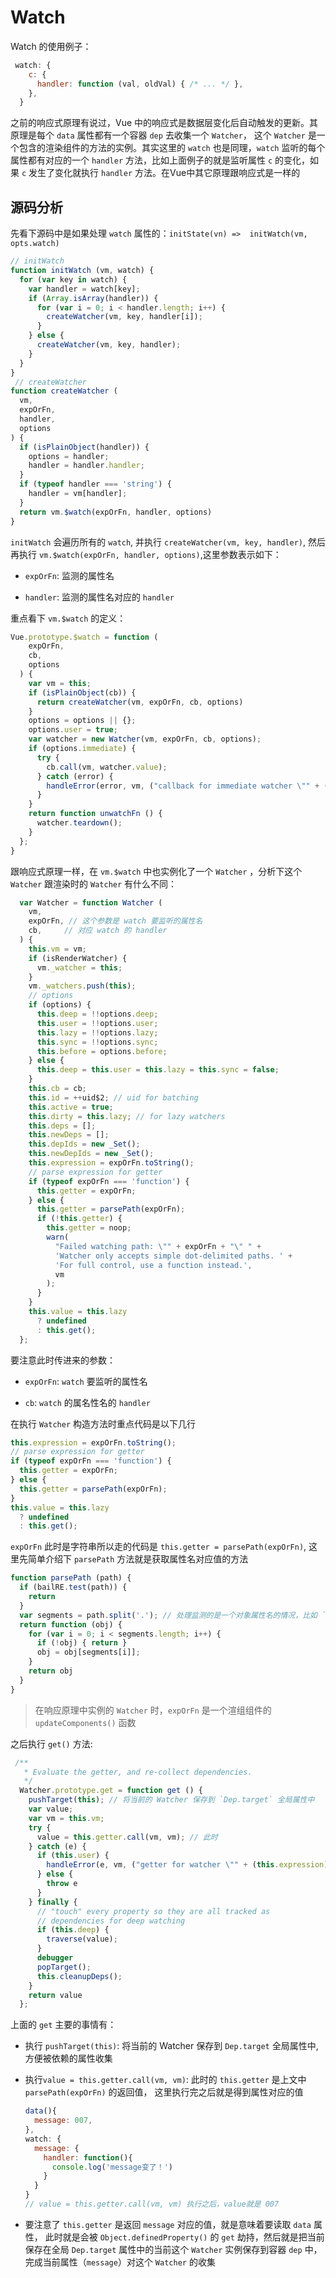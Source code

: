 # Watch

Watch 的使用例子：

```js
 watch: {
    c: {
      handler: function (val, oldVal) { /* ... */ },
    },
  }
```

之前的响应式原理有说过，Vue 中的响应式是数据层变化后自动触发的更新。其原理是每个 `data` 属性都有一个容器 `dep` 去收集一个 `Watcher`， 这个 `Watcher` 是一个包含的渲染组件的方法的实例。其实这里的 `watch` 也是同理，`watch` 监听的每个属性都有对应的一个 `handler` 方法，比如上面例子的就是监听属性 `c` 的变化，如果 `c` 发生了变化就执行 `handler` 方法。在Vue中其它原理跟响应式是一样的

## 源码分析

先看下源码中是如果处理 `watch` 属性的：`initState(vn) =>  initWatch(vm, opts.watch)`

```js
// initWatch
function initWatch (vm, watch) {
  for (var key in watch) {
    var handler = watch[key];
    if (Array.isArray(handler)) {
      for (var i = 0; i < handler.length; i++) {
        createWatcher(vm, key, handler[i]);
      }
    } else {
      createWatcher(vm, key, handler);
    }
  }
}
 // createWatcher
function createWatcher (
  vm,
  expOrFn,
  handler,
  options
) {
  if (isPlainObject(handler)) {
    options = handler;
    handler = handler.handler;
  }
  if (typeof handler === 'string') {
    handler = vm[handler];
  }
  return vm.$watch(expOrFn, handler, options)
}

```

`initWatch` 会遍历所有的 `watch`, 并执行 `createWatcher(vm, key, handler)`, 然后再执行 `vm.$watch(expOrFn, handler, options)`,这里参数表示如下：

- `expOrFn`: 监测的属性名

- `handler`: 监测的属性名对应的 `handler`

重点看下 `vm.$watch` 的定义：

```js
Vue.prototype.$watch = function (
    expOrFn,
    cb,
    options
  ) {
    var vm = this;
    if (isPlainObject(cb)) {
      return createWatcher(vm, expOrFn, cb, options)
    }
    options = options || {};
    options.user = true;
    var watcher = new Watcher(vm, expOrFn, cb, options);
    if (options.immediate) {
      try {
        cb.call(vm, watcher.value);
      } catch (error) {
        handleError(error, vm, ("callback for immediate watcher \"" + (watcher.expression) + "\""));
      }
    }
    return function unwatchFn () {
      watcher.teardown();
    }
  };
}
```

跟响应式原理一样，在 `vm.$watch` 中也实例化了一个 `Watcher` ，分析下这个  `Watcher` 跟渲染时的  `Watcher` 有什么不同：

```js
  var Watcher = function Watcher (
    vm,
    expOrFn, // 这个参数是 watch 要监听的属性名
    cb,     // 对应 watch 的 handler
  ) {
    this.vm = vm;
    if (isRenderWatcher) {
      vm._watcher = this;
    }
    vm._watchers.push(this);
    // options
    if (options) {
      this.deep = !!options.deep;
      this.user = !!options.user;
      this.lazy = !!options.lazy;
      this.sync = !!options.sync;
      this.before = options.before;
    } else {
      this.deep = this.user = this.lazy = this.sync = false;
    }
    this.cb = cb;
    this.id = ++uid$2; // uid for batching
    this.active = true;
    this.dirty = this.lazy; // for lazy watchers
    this.deps = [];
    this.newDeps = [];
    this.depIds = new _Set();
    this.newDepIds = new _Set();
    this.expression = expOrFn.toString();
    // parse expression for getter
    if (typeof expOrFn === 'function') {
      this.getter = expOrFn;
    } else {
      this.getter = parsePath(expOrFn);
      if (!this.getter) {
        this.getter = noop;
        warn(
          "Failed watching path: \"" + expOrFn + "\" " +
          'Watcher only accepts simple dot-delimited paths. ' +
          'For full control, use a function instead.',
          vm
        );
      }
    }
    this.value = this.lazy
      ? undefined
      : this.get();
  };
```

要注意此时传进来的参数：

- `expOrFn`: `watch` 要监听的属性名

-  `cb`:  `watch` 的属名性名的 `handler`

在执行 `Watcher` 构造方法时重点代码是以下几行

```js
this.expression = expOrFn.toString();
// parse expression for getter
if (typeof expOrFn === 'function') {
  this.getter = expOrFn;
} else {
  this.getter = parsePath(expOrFn);
}
this.value = this.lazy
  ? undefined
  : this.get();
```

`expOrFn` 此时是字符串所以走的代码是 `this.getter = parsePath(expOrFn)`, 这里先简单介绍下 `parsePath` 方法就是获取属性名对应值的方法

```js
function parsePath (path) {
  if (bailRE.test(path)) {
    return
  }
  var segments = path.split('.'); // 处理监测的是一个对象属性名的情况，比如 `obj.a: { handler: function(){}}`
  return function (obj) {
    for (var i = 0; i < segments.length; i++) {
      if (!obj) { return }
      obj = obj[segments[i]];
    }
    return obj
  }
}
```

> 在响应原理中实例的 `Watcher` 时，`expOrFn` 是一个渲组组件的 `updateComponents()` 函数

之后执行 `get()` 方法:

```js
 /**
   * Evaluate the getter, and re-collect dependencies.
   */
  Watcher.prototype.get = function get () {
    pushTarget(this); // 将当前的 Watcher 保存到 `Dep.target` 全局属性中
    var value;
    var vm = this.vm;
    try {
      value = this.getter.call(vm, vm); // 此时
    } catch (e) {
      if (this.user) {
        handleError(e, vm, ("getter for watcher \"" + (this.expression) + "\""));
      } else {
        throw e
      }
    } finally {
      // "touch" every property so they are all tracked as
      // dependencies for deep watching
      if (this.deep) {
        traverse(value);
      }
      debugger
      popTarget();
      this.cleanupDeps();
    }
    return value
  };
```

上面的 `get` 主要的事情有：

- 执行 `pushTarget(this)`: 将当前的 Watcher 保存到 `Dep.target` 全局属性中, 方便被依赖的属性收集

- 执行`value = this.getter.call(vm, vm)`: 此时的 `this.getter` 是上文中 `parsePath(expOrFn)` 的返回值， 这里执行完之后就是得到属性对应的值 

  ```js
  data(){
    message: 007,
  },
  watch: {
    message: {
      handler: function(){
        console.log('message变了！')
      }
    }
  }
  // value = this.getter.call(vm, vm) 执行之后，value就是 007
  ```
  
- 要注意了 `this.getter` 是返回 `message` 对应的值，就是意味着要读取 `data` 属性， 此时就是会被  `Object.definedProperty()` 的 `get` 劫持，然后就是把当前保存在全局 `Dep.target` 属性中的当前这个 `Watcher` 实例保存到容器 `dep` 中， 完成当前属性（`message`）对这个 `Watcher` 的收集
